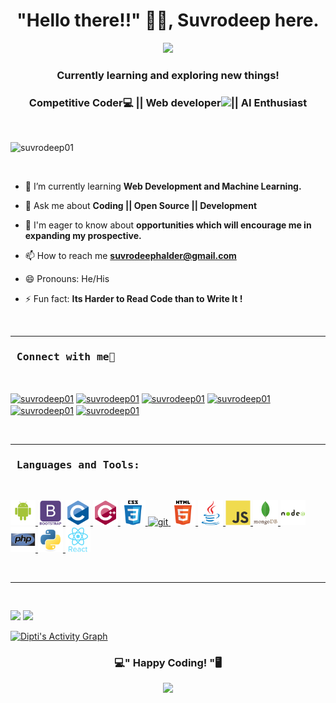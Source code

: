 


<h1 align="center">"Hello there!!" 👋🏻, Suvrodeep here.</h1>
<div align="center">
<img src="https://camo.githubusercontent.com/e1000ab8b19bfa53bb783de70925d854bb1e0142f9f8242de4aab94bf53d64ef/68747470733a2f2f692e70696e696d672e636f6d2f6f726967696e616c732f30302f34622f31372f30303462313733663665336436383433646631303131346530383766333061382e676966" width="40px">
</div>
<h3 align="center">Currently learning and exploring new things!</h3>
<h3 align="center"><b>Competitive Coder💻 || Web developer<img src="https://github.com/Riya-Panhotra/Riya-Panhotra/blob/main/image/Developer.gif?raw=true" width="40px">|| AI Enthusiast </b></h3>
<br/>
<p align="left"> <img src="https://komarev.com/ghpvc/?username=syntax0002&label=Profile%20views&color=0e75b6&style=flat" alt="suvrodeep01" /> </p>
<br/>

- 🌱 I’m currently learning **Web Development and Machine Learning.**

- 💬 Ask me about **Coding || Open Source || Development**

- 🤝 I'm eager to know about **opportunities which will encourage me in expanding my prospective.** 

- 📫 How to reach me **suvrodeephalder@gmail.com**

- 😄 Pronouns: He/His

- ⚡ Fun fact: **Its Harder to Read Code than to Write It !**

<br/>
<hr>

<h3 align="centre"> <pre> Connect with me🤝 </pre></h3>
<br/>
<p align="left">
<a href="https://www.linkedin.com/in/suvrodeep-halder-88a1451bb/" target="blank"><img align="center" src="https://raw.githubusercontent.com/rahuldkjain/github-profile-readme-generator/master/src/images/icons/Social/linked-in-alt.svg" alt="suvrodeep01" height="30" width="40" /></a>
<a href="https://www.instagram.com/syntax_0002/" target="blank"><img align="center" src="https://raw.githubusercontent.com/rahuldkjain/github-profile-readme-generator/master/src/images/icons/Social/instagram.svg" alt="suvrodeep01" height="30" width="40" /></a>
<a href="https://www.codechef.com/users/syntax0002" target="blank"><img align="center" src="https://cdn.jsdelivr.net/npm/simple-icons@3.1.0/icons/codechef.svg" alt="suvrodeep01" height="30" width="40" /></a>
<a href="https://www.hackerrank.com/suvrodeephalder" target="blank"><img align="center" src="https://raw.githubusercontent.com/rahuldkjain/github-profile-readme-generator/master/src/images/icons/Social/hackerrank.svg" alt="suvrodeep01" height="30" width="40" /></a>
<a href="https://codeforces.com/profile/suvro0002" target="blank"><img align="center" src="https://cdn.jsdelivr.net/npm/simple-icons@3.0.1/icons/codeforces.svg" alt="suvrodeep01" height="30" width="40" /></a>
<a href="https://www.hackerearth.com/@syntax0002" target="blank"><img align="center" src="https://raw.githubusercontent.com/rahuldkjain/github-profile-readme-generator/master/src/images/icons/Social/hackerearth.svg" alt="suvrodeep01" height="30" width="40" /></a>

</p>

<!-- - <br/>
- 💬 Ask me about **Coding || Open Source || Development .**
- 🤝 I'm eager to know about **opportunities which will help me in expanding my potential.** 
- 📫 How to reach me **suvrodeephalder@gmail.com**
- 😄 Pronouns: He/His
- ⚡ Fun fact: Its Harder to Read Code than to Write It ! -->
<!-- - 🔭 I’m currently a 2nd YEAR CSE Undergrad at NIT, Jamshedpur .
- 🌱 I’m currently learning Web Development and Machine Learning.
- 👯 I’m looking to contribute on various Open Source Projects
- 📫 How to reach me :   e-mail : suvrodeephalder@gmail.com     linkedin : https://www.linkedin.com/in/suvrodeep-halder-88a1451bb
- 😄 Pronouns: He/His
- ⚡ Fun fact: Its Harder to Read Code than to Write It ! -->

<br/>
<hr>
<h3 align="left"> <pre> Languages and Tools: </pre></h3>
<br/>
<p align="left"> <a href="https://developer.android.com" target="_blank"> <img src="https://raw.githubusercontent.com/devicons/devicon/master/icons/android/android-original-wordmark.svg" alt="android" width="40" height="40"/> </a> <a href="https://getbootstrap.com" target="_blank"> <img src="https://raw.githubusercontent.com/devicons/devicon/master/icons/bootstrap/bootstrap-plain-wordmark.svg" alt="bootstrap" width="40" height="40"/> </a> <a href="https://www.cprogramming.com/" target="_blank"> <img src="https://raw.githubusercontent.com/devicons/devicon/master/icons/c/c-original.svg" alt="c" width="40" height="40"/> </a> <a href="https://www.w3schools.com/cpp/" target="_blank"> <img src="https://raw.githubusercontent.com/devicons/devicon/master/icons/cplusplus/cplusplus-original.svg" alt="cplusplus" width="40" height="40"/> </a> <a href="https://www.w3schools.com/css/" target="_blank"> <img src="https://raw.githubusercontent.com/devicons/devicon/master/icons/css3/css3-original-wordmark.svg" alt="css3" width="40" height="40"/> </a> <a href="https://git-scm.com/" target="_blank"> <img src="https://www.vectorlogo.zone/logos/git-scm/git-scm-icon.svg" alt="git" width="40" height="40"/> </a> <a href="https://www.w3.org/html/" target="_blank"> <img src="https://raw.githubusercontent.com/devicons/devicon/master/icons/html5/html5-original-wordmark.svg" alt="html5" width="40" height="40"/> </a> <a href="https://www.java.com" target="_blank"> <img src="https://raw.githubusercontent.com/devicons/devicon/master/icons/java/java-original.svg" alt="java" width="40" height="40"/> </a> <a href="https://developer.mozilla.org/en-US/docs/Web/JavaScript" target="_blank"> <img src="https://raw.githubusercontent.com/devicons/devicon/master/icons/javascript/javascript-original.svg" alt="javascript" width="40" height="40"/> </a> <a href="https://www.mongodb.com/" target="_blank"> <img src="https://raw.githubusercontent.com/devicons/devicon/master/icons/mongodb/mongodb-original-wordmark.svg" alt="mongodb" width="40" height="40"/> </a> <a href="https://nodejs.org" target="_blank"> <img src="https://raw.githubusercontent.com/devicons/devicon/master/icons/nodejs/nodejs-original-wordmark.svg" alt="nodejs" width="40" height="40"/> </a> <a href="https://www.php.net" target="_blank"> <img src="https://raw.githubusercontent.com/devicons/devicon/master/icons/php/php-original.svg" alt="php" width="40" height="40"/> </a> <a href="https://www.python.org" target="_blank"> <img src="https://raw.githubusercontent.com/devicons/devicon/master/icons/python/python-original.svg" alt="python" width="40" height="40"/> </a> <a href="https://reactjs.org/" target="_blank"> <img src="https://raw.githubusercontent.com/devicons/devicon/master/icons/react/react-original-wordmark.svg" alt="react" width="40" height="40"/> </a> </p>

<br/>
<hr>

<pre> </pre>
<p align="left">
   
  <img width="48%" src="https://github-readme-stats.vercel.app/api?username=syntax0002&show_icons=true&theme=tokyonight" />
  <img width="48%" src="https://github-readme-streak-stats.herokuapp.com/?user=syntax0002&theme=tokyonight" />
</p>

<a href="https://github.com/syntax0002/syntax0002"><img alt=" Dipti's Activity Graph" src="https://activity-graph.herokuapp.com/graph?username=syntax0002&bg_color=1F222E&color=F8D866&line=F85D7F&point=FFFFFF&hide_border=true" /></a>


<h3 align="center">💻" Happy Coding! "🖥️</h3>
<div align="center">
<img src="https://media.giphy.com/media/oFQxwezf5FxiU/giphy.gif" width="80px  height="120px" >
</div>


